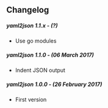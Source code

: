 ## Changelog

##### yaml2json 1.1.x - (?)

* Use go modules

##### yaml2json 1.1.0 - (06 March 2017)

* Indent JSON output

##### yaml2json 1.0.0 - (26 February 2017)

* First version
